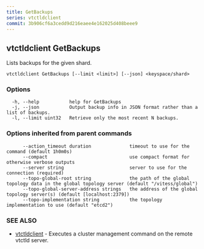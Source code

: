 ```yaml
---
title: GetBackups
series: vtctldclient
commit: 3b906cf6a3cedd9d216eaee4e162025d408beee9
---
```

## vtctldclient GetBackups

Lists backups for the given shard.

```
vtctldclient GetBackups [--limit <limit>] [--json] <keyspace/shard>
```

### Options

```
  -h, --help           help for GetBackups
  -j, --json           Output backup info in JSON format rather than a list of backups.
  -l, --limit uint32   Retrieve only the most recent N backups.
```

### Options inherited from parent commands

```
      --action_timeout duration              timeout to use for the command (default 1h0m0s)
      --compact                              use compact format for otherwise verbose outputs
      --server string                        server to use for the connection (required)
      --topo-global-root string              the path of the global topology data in the global topology server (default "/vitess/global")
      --topo-global-server-address strings   the address of the global topology server(s) (default [localhost:2379])
      --topo-implementation string           the topology implementation to use (default "etcd2")
```

### SEE ALSO

* [vtctldclient](../)	 - Executes a cluster management command on the remote vtctld server.

